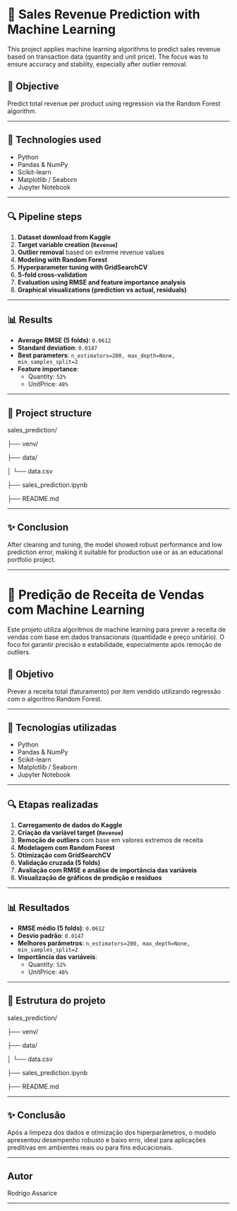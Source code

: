 # 🛒 Sales Revenue Prediction with Machine Learning

This project applies machine learning algorithms to predict sales revenue based on transaction data (quantity and unit price). The focus was to ensure accuracy and stability, especially after outlier removal.

## 📌 Objective
Predict total revenue per product using regression via the Random Forest algorithm.

---

## 🧠 Technologies used
- Python
- Pandas & NumPy
- Scikit-learn
- Matplotlib / Seaborn
- Jupyter Notebook

---

## 🔍 Pipeline steps

1. **Dataset download from Kaggle**
2. **Target variable creation (`Revenue`)**
3. **Outlier removal** based on extreme revenue values
4. **Modeling with Random Forest**
5. **Hyperparameter tuning with GridSearchCV**
6. **5-fold cross-validation**
7. **Evaluation using RMSE and feature importance analysis**
8. **Graphical visualizations (prediction vs actual, residuals)**

---

## 📊 Results

- **Average RMSE (5 folds)**: `0.0612`
- **Standard deviation**: `0.0147`
- **Best parameters**: `n_estimators=200, max_depth=None, min_samples_split=2`
- **Feature importance**:
  - Quantity: `52%`
  - UnitPrice: `48%`

---

## 📁 Project structure

sales_prediction/

├── venv/

├── data/

│ └── data.csv

├── sales_prediction.ipynb

├── README.md

---

## ✨ Conclusion

After cleaning and tuning, the model showed robust performance and low prediction error, making it suitable for production use or as an educational portfolio project.

---


# 🛒 Predição de Receita de Vendas com Machine Learning

Este projeto utiliza algoritmos de machine learning para prever a receita de vendas com base em dados transacionais (quantidade e preço unitário). O foco foi garantir precisão e estabilidade, especialmente após remoção de outliers.

## 📌 Objetivo
Prever a receita total (faturamento) por item vendido utilizando regressão com o algoritmo Random Forest.

---

## 🧠 Tecnologias utilizadas
- Python
- Pandas & NumPy
- Scikit-learn
- Matplotlib / Seaborn
- Jupyter Notebook

---

## 🔍 Etapas realizadas

1. **Carregamento de dados do Kaggle**
2. **Criação da variável target (`Revenue`)**
3. **Remoção de outliers** com base em valores extremos de receita
4. **Modelagem com Random Forest**
5. **Otimização com GridSearchCV**
6. **Validação cruzada (5 folds)**
7. **Avaliação com RMSE e análise de importância das variáveis**
8. **Visualização de gráficos de predição e resíduos**

---

## 📊 Resultados

- **RMSE médio (5 folds)**: `0.0612`
- **Desvio padrão**: `0.0147`
- **Melhores parâmetros**: `n_estimators=200, max_depth=None, min_samples_split=2`
- **Importância das variáveis**:
  - Quantity: `52%`
  - UnitPrice: `48%`

---

## 📁 Estrutura do projeto

sales_prediction/

├── venv/

├── data/

│ └── data.csv

├── sales_prediction.ipynb

├── README.md

---

## ✨ Conclusão

Após a limpeza dos dados e otimização dos hiperparâmetros, o modelo apresentou desempenho robusto e baixo erro, ideal para aplicações preditivas em ambientes reais ou para fins educacionais.

---

## Autor
Rodrigo Assarice

---

